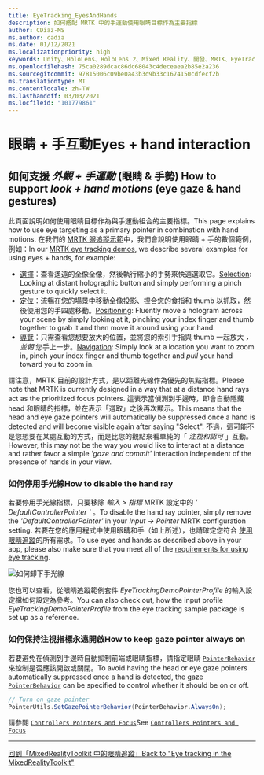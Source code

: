 ```yaml
---
title: EyeTracking_EyesAndHands
description: 如何搭配 MRTK 中的手運動使用眼睛目標作為主要指標
author: CDiaz-MS
ms.author: cadia
ms.date: 01/12/2021
ms.localizationpriority: high
keywords: Unity、HoloLens、HoloLens 2、Mixed Reality、開發、MRTK、EyeTracking、
ms.openlocfilehash: 75ca0289dcac86dc68043c4deceaea2b85e2a236
ms.sourcegitcommit: 97815006c09be0a43b3d9b33c1674150cdfecf2b
ms.translationtype: MT
ms.contentlocale: zh-TW
ms.lasthandoff: 03/03/2021
ms.locfileid: "101779861"
---
```

# <a name="eyes--hand-interaction"></a><span data-ttu-id="228f4-104">眼睛 + 手互動</span><span class="sxs-lookup"><span data-stu-id="228f4-104">Eyes + hand interaction</span></span>

## <a name="how-to-support-_look--hand-motions_-eye-gaze--hand-gestures"></a><span data-ttu-id="228f4-105">如何支援 _外觀 + 手運動_ (眼睛 & 手勢) </span><span class="sxs-lookup"><span data-stu-id="228f4-105">How to support _look + hand motions_ (eye gaze & hand gestures)</span></span>

<span data-ttu-id="228f4-106">此頁面說明如何使用眼睛目標作為與手運動組合的主要指標。</span><span class="sxs-lookup"><span data-stu-id="228f4-106">This page explains how to use eye targeting as a primary pointer in combination with hand motions.</span></span>
<span data-ttu-id="228f4-107">在我們的 [MRTK 眼追蹤示範](EyeTracking_ExamplesOverview.md)中，我們會說明使用眼睛 + 手的數個範例，例如：</span><span class="sxs-lookup"><span data-stu-id="228f4-107">In our [MRTK eye tracking demos](EyeTracking_ExamplesOverview.md), we describe several examples for using eyes + hands, for example:</span></span>

- <span data-ttu-id="228f4-108">[選擇](EyeTracking_TargetSelection.md)：查看遙遠的全像全像，然後執行縮小的手勢來快速選取它。</span><span class="sxs-lookup"><span data-stu-id="228f4-108">[Selection](EyeTracking_TargetSelection.md): Looking at distant holographic button and simply performing a pinch gesture to quickly select it.</span></span>
- <span data-ttu-id="228f4-109">[定位](EyeTracking_Positioning.md)：流暢在您的場景中移動全像投影、捏合您的食指和 thumb 以抓取，然後使用您的手四處移動。</span><span class="sxs-lookup"><span data-stu-id="228f4-109">[Positioning](EyeTracking_Positioning.md): Fluently move a hologram across your scene by simply looking at it, pinching your index finger and thumb together to grab it and then move it around using your hand.</span></span>
- <span data-ttu-id="228f4-110">[導覽](EyeTracking_Navigation.md)：只需查看您想要放大的位置，並將您的索引手指與 thumb 一起放大 _，並朝_ 您手上一步。</span><span class="sxs-lookup"><span data-stu-id="228f4-110">[Navigation](EyeTracking_Navigation.md): Simply look at a location you want to zoom in, pinch your index finger and thumb together and _pull_ your hand toward you to zoom in.</span></span>

<span data-ttu-id="228f4-111">請注意，MRTK 目前的設計方式，是以距離光線作為優先的焦點指標。</span><span class="sxs-lookup"><span data-stu-id="228f4-111">Please note that MRTK is currently designed in a way that at a distance hand rays act as the prioritized focus pointers.</span></span>
<span data-ttu-id="228f4-112">這表示當偵測到手邊時，即會自動隱藏 head 和眼睛的指標，並在表示「選取」之後再次顯示。</span><span class="sxs-lookup"><span data-stu-id="228f4-112">This means that the head and eye gaze pointers will automatically be suppressed once a hand is detected and will become visible again after saying "Select".</span></span>
<span data-ttu-id="228f4-113">不過，這可能不是您想要在某處互動的方式，而是比您的觀點來看單純的「 _注視和認可_ 」互動。</span><span class="sxs-lookup"><span data-stu-id="228f4-113">However, this may not be the way you would like to interact at a distance and rather favor a simple _'gaze and commit'_ interaction independent of the presence of hands in your view.</span></span>

### <a name="how-to-disable-the-hand-ray"></a><span data-ttu-id="228f4-114">如何停用手光線</span><span class="sxs-lookup"><span data-stu-id="228f4-114">How to disable the hand ray</span></span>

<span data-ttu-id="228f4-115">若要停用手光線指標，只要移除 _輸入 > 指標_ MRTK 設定中的 _' DefaultControllerPointer '_ 。</span><span class="sxs-lookup"><span data-stu-id="228f4-115">To disable the hand ray pointer, simply remove the _'DefaultControllerPointer'_ in your _Input -> Pointer_ MRTK configuration setting.</span></span>
<span data-ttu-id="228f4-116">若要在您的應用程式中使用眼睛和手（如上所述），也請確定您符合 [使用眼睛追蹤](EyeTracking_BasicSetup.md)的所有需求。</span><span class="sxs-lookup"><span data-stu-id="228f4-116">To use eyes and hands as described above in your app, please also make sure that you meet all of the [requirements for using eye tracking](EyeTracking_BasicSetup.md).</span></span>

![如何卸下手光線](../images/eye-tracking/mrtk_setup_removehandray.jpg)

<span data-ttu-id="228f4-118">您也可以查看，從眼睛追蹤範例套件 _EyeTrackingDemoPointerProfile_ 的輸入設定檔如何設定為參考。</span><span class="sxs-lookup"><span data-stu-id="228f4-118">You can also check out, how the input profile _EyeTrackingDemoPointerProfile_ from the eye tracking sample package is set up as a reference.</span></span>

### <a name="how-to-keep-gaze-pointer-always-on"></a><span data-ttu-id="228f4-119">如何保持注視指標永遠開啟</span><span class="sxs-lookup"><span data-stu-id="228f4-119">How to keep gaze pointer always on</span></span>

<span data-ttu-id="228f4-120">若要避免在偵測到手邊時自動抑制前端或眼睛指標，請指定眼睛 [`PointerBehavior`](xref:Microsoft.MixedReality.Toolkit.Input.PointerBehavior) 來控制是否應該開啟或關閉。</span><span class="sxs-lookup"><span data-stu-id="228f4-120">To avoid having the head or eye gaze pointers automatically suppressed once a hand is detected, the gaze [`PointerBehavior`](xref:Microsoft.MixedReality.Toolkit.Input.PointerBehavior) can be specified to control whether it should be on or off.</span></span>

```c#
// Turn on gaze pointer
PointerUtils.SetGazePointerBehavior(PointerBehavior.AlwaysOn);
```

<span data-ttu-id="228f4-121">請參閱 [`Controllers Pointers and Focus`](../../architecture/ControllersPointersAndFocus.md)</span><span class="sxs-lookup"><span data-stu-id="228f4-121">See [`Controllers Pointers and Focus`](../../architecture/ControllersPointersAndFocus.md)</span></span>

---
[<span data-ttu-id="228f4-122">回到「MixedRealityToolkit 中的眼睛追蹤」</span><span class="sxs-lookup"><span data-stu-id="228f4-122">Back to "Eye tracking in the MixedRealityToolkit"</span></span>](EyeTracking_Main.md)
